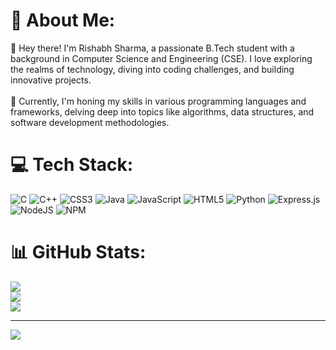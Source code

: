 # 💫 About Me:
👋 Hey there! I'm Rishabh Sharma, a passionate B.Tech student with a background in Computer Science and Engineering (CSE). I love exploring the realms of technology, diving into coding challenges, and building innovative projects.<br><br>🌟 Currently, I'm honing my skills in various programming languages and frameworks, delving deep into topics like algorithms, data structures, and software development methodologies.


# 💻 Tech Stack:
![C](https://img.shields.io/badge/c-%2300599C.svg?style=for-the-badge&logo=c&logoColor=white) ![C++](https://img.shields.io/badge/c++-%2300599C.svg?style=for-the-badge&logo=c%2B%2B&logoColor=white) ![CSS3](https://img.shields.io/badge/css3-%231572B6.svg?style=for-the-badge&logo=css3&logoColor=white) ![Java](https://img.shields.io/badge/java-%23ED8B00.svg?style=for-the-badge&logo=openjdk&logoColor=white) ![JavaScript](https://img.shields.io/badge/javascript-%23323330.svg?style=for-the-badge&logo=javascript&logoColor=%23F7DF1E) ![HTML5](https://img.shields.io/badge/html5-%23E34F26.svg?style=for-the-badge&logo=html5&logoColor=white) ![Python](https://img.shields.io/badge/python-3670A0?style=for-the-badge&logo=python&logoColor=ffdd54) ![Express.js](https://img.shields.io/badge/express.js-%23404d59.svg?style=for-the-badge&logo=express&logoColor=%2361DAFB) ![NodeJS](https://img.shields.io/badge/node.js-6DA55F?style=for-the-badge&logo=node.js&logoColor=white) ![NPM](https://img.shields.io/badge/NPM-%23CB3837.svg?style=for-the-badge&logo=npm&logoColor=white)
# 📊 GitHub Stats:
![](https://github-readme-stats.vercel.app/api?username=RISHABHsharma4321&theme=dark&hide_border=false&include_all_commits=false&count_private=false)<br/>
![](https://github-readme-streak-stats.herokuapp.com/?user=RISHABHsharma4321&theme=dark&hide_border=false)<br/>
![](https://github-readme-stats.vercel.app/api/top-langs/?username=RISHABHsharma4321&theme=dark&hide_border=false&include_all_commits=false&count_private=false&layout=compact)

---
[![](https://visitcount.itsvg.in/api?id=RISHABHsharma4321&icon=0&color=0)](https://visitcount.itsvg.in)

<!-- Proudly created with GPRM ( https://gprm.itsvg.in ) -->
